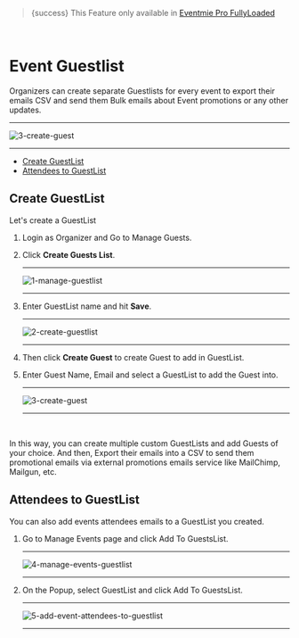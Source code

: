 
>{success} This Feature only available in [Eventmie Pro FullyLoaded](https://classiebit.com/eventmie-pro-fullyloaded)

<br>

# Event Guestlist

Organizers can create separate Guestlists for every event to export their emails CSV and send them Bulk emails about Event promotions or any other updates.

---

![3-create-guest](https://eventmie-pro-docs.classiebit.com//images/fullyloaded/3-create-guest.png "3-create-guest")

---

- [Create GuestList](#Create-GuestList)
- [Attendees to GuestList](#Attendees-to-GuestList)



<a name="Create-GuestList"></a> 
## Create GuestList

Let's create a GuestList

1. Login as Organizer and Go to Manage Guests.
2. Click **Create Guests List**.

    ---

    ![1-manage-guestlist](https://eventmie-pro-docs.classiebit.com//images/fullyloaded/1-manage-guestlist.png "1-manage-guestlist")

    ---

3. Enter GuestList name and hit **Save**.

    ---

    ![2-create-guestlist](https://eventmie-pro-docs.classiebit.com//images/fullyloaded/2-create-guestlist.png "2-create-guestlist")

    ---

4. Then click **Create Guest** to create Guest to add in GuestList.
5. Enter Guest Name, Email and select a GuestList to add the Guest into.

    ---

    ![3-create-guest](https://eventmie-pro-docs.classiebit.com//images/fullyloaded/3-create-guest.png "3-create-guest")

    ---

<br>

In this way, you can create multiple custom GuestLists and add Guests of your choice. And then, Export their emails into a CSV to send them promotional emails via external promotions emails service like MailChimp, Mailgun, etc.


<a name="Attendees-to-GuestList"></a> 
## Attendees to GuestList

You can also add events attendees emails to a GuestList you created.

1. Go to Manage Events page and click Add To GuestsList.

    ---

    ![4-manage-events-guestlist](https://eventmie-pro-docs.classiebit.com//images/fullyloaded/4-manage-events-guestlist.png "4-manage-events-guestlist")

    ---

2. On the Popup, select GuestList and click Add To GuestsList.

    ---

    ![5-add-event-attendees-to-guestlist](https://eventmie-pro-docs.classiebit.com//images/fullyloaded/5-add-event-attendees-to-guestlist.png "5-add-event-attendees-to-guestlist")

    ---
